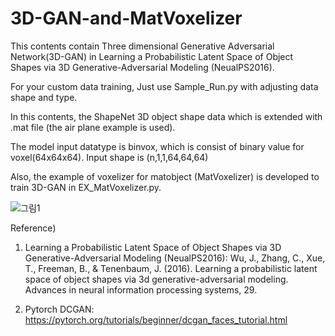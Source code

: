 # 3D-GAN-and-MatVoxelizer
This contents contain Three dimensional Generative Adversarial Network(3D-GAN) in Learning a Probabilistic Latent Space of Object Shapes via 3D Generative-Adversarial Modeling (NeualPS2016).

For your custom data training, Just use Sample_Run.py with adjusting data shape and type.

In this contents, the ShapeNet 3D object shape data which is extended with .mat file (the air plane example is used).

The model input datatype is binvox, which is consist of binary value for voxel(64x64x64). Input shape is (n,1,1,64,64,64)

Also, the example of voxelizer for matobject (MatVoxelizer) is developed to train 3D-GAN in EX_MatVoxelizer.py. 


![그림1](https://user-images.githubusercontent.com/62490138/174087387-00c5975e-cecd-4dea-ad9f-8403cfc24680.png)




Reference)

1. Learning a Probabilistic Latent Space of Object Shapes via 3D Generative-Adversarial Modeling (NeualPS2016): Wu, J., Zhang, C., Xue, T., Freeman, B., & Tenenbaum, J. (2016). Learning a probabilistic latent space of object shapes via 3d generative-adversarial modeling. Advances in neural information processing systems, 29.

2. Pytorch DCGAN: https://pytorch.org/tutorials/beginner/dcgan_faces_tutorial.html
